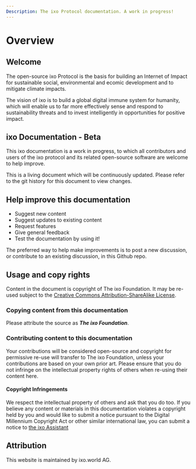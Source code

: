 ```yaml
---
Description: The ixo Protocol documentation. A work in progress!
---
```


# Overview

## Welcome

The open-source ixo Protocol is the basis for building an Internet of Impact for sustainable social, environmental and ecomic development and to mitigate climate impacts.

The vision of ixo is to build a global digital immune system for humanity, which will enable us to far more effectively sense and respond to sustainability threats and to invest intelligently in opportunities for positive impact.

## ixo Documentation - Beta

This ixo documentation is a work in progress, to which all contributors and users of the ixo protocol and its related open-source software are welcome to help improve. 

This is a living document which will be continuously updated. Please refer to the git history for this document to view changes.

## Help improve this documentation

* Suggest new content
* Suggest updates to existing content
* Request features
* Give general feedback
* Test the documentation by using it!

The preferred way to help make improvements is to post a new discussion, or contribute to an existing discussion, in this Github repo.

## Usage and copy rights

Content in the document is copyright of The ixo Foundation. It may be re-used subject to the [Creative Commons Attribution-ShareAlike License](http://creativecommons.org/licenses/by-sa/4.0/).

### Copying content from this documentation

Please attribute the source as _**The ixo Foundation**_.

### Contributing content to this documentation

Your contributions will be considered open-source and copyright for permissive re-use will transfer to The ixo Foundation, unless your contributions are based on your own prior art. Please ensure that you do not infringe on the intellectual property rights of others when re-using their content here.

#### Copyright Infringements

We respect the intellectual property of others and ask that you do too. If you believe any content or materials in this documentation violates a copyright held by you and would like to submit a notice pursuant to the Digital Millennium Copyright Act or other similar international law, you can submit a notice to [the ixo Assistant](mailto:%20assistant@ixo.world)

## Attribution

This website is maintained by ixo.world AG.

